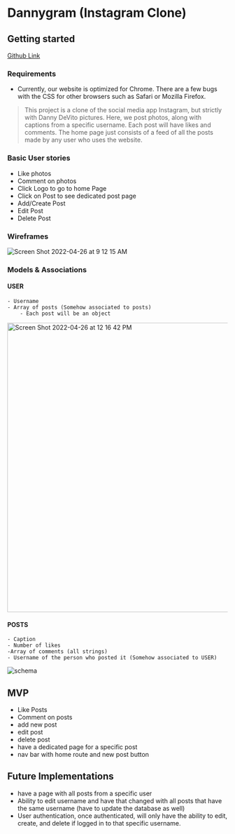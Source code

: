 # Dannygram (Instagram Clone)

## Getting started

[Github Link](https://github.com/mo4rahman/instagram-2.0)

### Requirements

- Currently, our website is optimized for Chrome. There are a few bugs with the CSS for other browsers such as Safari or Mozilla Firefox.

> This project is a clone of the social media app Instagram, but strictly with Danny DeVito pictures. Here, we post photos, along with captions from a specific username. Each post will have likes and comments. The home page just consists of a feed of all the posts made by any user who uses the website.

### Basic User stories

- Like photos
- Comment on photos
- Click Logo to go to home Page
- Click on Post to see dedicated post page
- Add/Create Post
- Edit Post
- Delete Post

### Wireframes

![Screen Shot 2022-04-26 at 9 12 15 AM](https://user-images.githubusercontent.com/68241119/165341231-004e3f30-b118-4ff5-a8ae-2fc9cce88d60.png)

### Models & Associations

#### USER

    - Username
    - Array of posts (Somehow associated to posts)
    	- Each post will be an object

<img width="660" alt="Screen Shot 2022-04-26 at 12 16 42 PM" src="https://user-images.githubusercontent.com/68241119/165346057-127fa9bb-72e4-4472-b86c-b65e41ea64b3.png">

#### POSTS

    - Caption
    - Number of likes
    -Array of comments (all strings)
    - Username of the person who posted it (Somehow associated to USER)

![schema](https://user-images.githubusercontent.com/68241119/165347500-67ae1d82-fabc-49cb-937e-e41caf306347.png)

## MVP

- Like Posts
- Comment on posts
- add new post
- edit post
- delete post
- have a dedicated page for a specific post
- nav bar with home route and new post button

## Future Implementations
- have a page with all posts from a specific user
- Ability to edit username and have that changed with all posts that have the same username (have to update the database as well)
- User authentication, once authenticated, will only have the ability to edit, create, and delete if logged in to that specific username.
